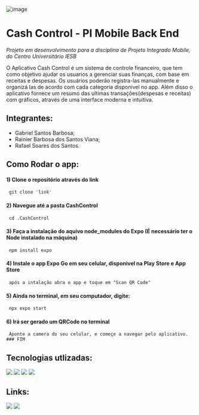 ![image](https://github.com/gabrielsb18/PI_Mobile/assets/131284177/e4fa420a-e7de-438a-ac34-6f847a3b090e)


# Cash Control - PI Mobile Back End

*Projeto em desenvolvimento para a disciplina de Projeto Integrado Mobile, do Centro Universitário IESB*

O Aplicativo Cash Control é um sistema de controle financeiro, que tem como objetivo ajudar os usuarios a gerenciar suas finanças, com base em receitas e despesas. Os usuários poderão registra-las manualmente e organizá las de acordo com cada categoria disponivel no app. Além disso o aplicativo fornece um resumo das ultimas transações(despesas e receitas) com gráficos, através de uma interface moderna e intuitiva.


## Integrantes:

* Gabriel Santos Barbosa;
* Rainier Barbosa dos Santos Viana;
* Rafael Soares dos Santos.


## Como Rodar o app:

<div>
 
  #### 1) Clone o repositório através do link
  
     git clone 'link'
    
  #### 2) Navegue até a pasta CashControl
  
     cd .CashControl
    
 #### 3) Faça a instalação do aquivo node_modules do Expo (É necessário ter o Node instalado na máquina)

     npm install expo
     
 #### 4) Instale o app Expo Go em seu celular, disponivel na Play Store e App Store

     após a intalação abra o app e toque em "Scan QR Code"

 #### 5) Ainda no terminal, em seu computador, digite:

     npx expo start

  #### 6) Irá ser gerado um QRCode no terminal

     Aponte a camera do seu celular, e começe a navegar pelo aplicativo. ### FIM
     
</div>

## Tecnologias utlizadas:

<div>
 <img src=	"https://img.shields.io/badge/JavaScript-F7DF1E.svg?style=for-the-badge&logo=JavaScript&logoColor=black">
 <img src=	"https://img.shields.io/badge/Expo-000020.svg?style=for-the-badge&logo=Expo&logoColor=white">
 <img src=	"https://img.shields.io/badge/React_Native-20232A?style=for-the-badge&logo=react&logoColor=61DAFB">
 <img src=	"https://img.shields.io/badge/TypeScript-007ACC?style=for-the-badge&logo=typescript&logoColor=white">
</div>


## Links:
<div>
  <a href="https://www.figma.com/file/wg4Y78TPAmDscMlB6JSCil/Prot%C3%B3tipo--?type=design&node-id=0%3A1&mode=design&t=UN13oKgNxe67lasc-1"><img src="https://img.shields.io/badge/Figma-F24E1E?style=for-the-badge&logo=figma&logoColor=white"></a>
  <a href="https://github.com/users/gabrielsb18/projects/1"><img src="https://img.shields.io/badge/GitHub-100000?style=for-the-badge&logo=github&logoColor=white"></a>
<div>
